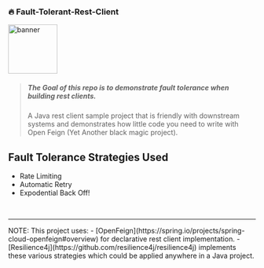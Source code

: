 ### 🔥 Fault-Tolerant-Rest-Client

<img src="https://user-images.githubusercontent.com/15834648/175644089-65fefeb5-2511-43d4-9fa1-1d3cd9ea0966.png" 
 alt="banner" 
 width="100"/>

> ##### The Goal of this repo is to demonstrate fault tolerance when building rest clients.
> A Java rest client sample project that is friendly with downstream systems and demonstrates
> how little code you need to write with Open Feign (Yet Another black magic project).

## Fault Tolerance Strategies Used
 - Rate Limiting
 - Automatic Retry 
 - Expodential Back Off!

<br/>
<hr>
NOTE: This project uses:
 - [OpenFeign](https://spring.io/projects/spring-cloud-openfeign#overview) for declarative rest client implementation. 
 - [Resilience4j](https://github.com/resilience4j/resilience4j) implements these various strategies which could be applied anywhere in a Java project.

